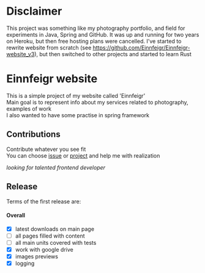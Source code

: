# Disclaimer
This project was something like my photography portfolio, and field for experiments in Java, Spring and GitHub. It was up and running for two years on Heroku, but then free hosting plans were cancelled. I've started to rewrite website from scratch (see https://github.com/Einnfeigr/Einnfeigr-website_v3), but then switched to other projects and started to learn Rust

# Einnfeigr website
This is a simple project of my website called 'Einnfeigr' <br />
Main goal is to represent info about my services related to photography, examples of work <br />
I also wanted to have some practise in spring framework <br />

## Contributions
Contribute whatever you see fit <br />
You can choose [issue](https://github.com/Studiedlist/Einnfeigr-website/issues) or [project](https://github.com/Studiedlist/Einnfeigr-website/projects) and help me with realization

*looking for talented frontend developer*

## Release
Terms of the first release are:
#### Overall
* [x] latest downloads on main page
* [ ] all pages filled with content
* [ ] all main units covered with tests
* [x] work with google drive
* [x] images previews
* [x] logging
